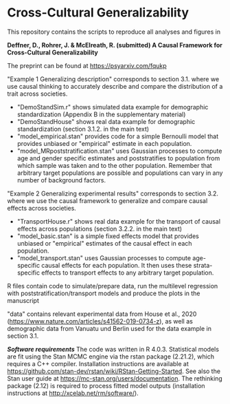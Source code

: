 # Cross-Cultural Generalizability

This repository contains the scripts to reproduce all analyses and figures in 

****Deffner, D., Rohrer, J. & McElreath, R. (submitted) A Causal Framework for Cross-Cultural Generalizability****

The preprint can be found at https://psyarxiv.com/fqukp

"Example 1 Generalizing description" corresponds to section 3.1. where we use causal thinking to accurately describe and compare the distribution of a trait across societies.

- "DemoStandSim.r" shows simulated data example for demographic standardization (Appendix B in the supplementary material)
- "DemoStandHouse" shows real data example for demographic standardization (section 3.1.2. in the main text)
- "model_empirical.stan" provides code for a simple Bernoulli model that provides unbiased or "empirical" estimate in each population. 
- "model_MRpoststratification.stan" uses Gaussian processes to compute age and gender specific estimates and poststratifies to population from which sample was taken and to the other population. Remember that arbitrary target populations are possible and populations can vary in any number of background factors.


"Example 2 Generalizing experimental results" corresponds to section 3.2. where we use the causal framework to generalize and compare causal effects across societies.

- "TransportHouse.r" shows real data example for the transport of causal effects across populations (section 3.2.2. in the main text)
- "model_basic.stan" is a simple fixed effects model that provides unbiased or "empirical" estimates of the causal effect in each population.
- "model_transport.stan" uses Gaussian processes to compute age-specific causal effects for each population. It then uses these strata-specific effects to transport effects to any arbitrary target population.

R files contain code to simulate/prepare data, run the multilevel regression with poststratification/transport models and produce the plots in the manuscript

"data" contains relevant experimental data from House et al., 2020 (https://www.nature.com/articles/s41562-019-0734-z), 
as well as demographic data from Vanuatu und Berlin used for the data example in section 3.1.

***Software requirements***
The code was written in R 4.0.3. Statistical models are fit using the Stan MCMC engine via the rstan package (2.21.2), which requires a C++ compiler. Installation        instructions are available at https://github.com/stan-dev/rstan/wiki/RStan-Getting-Started. See also the Stan user guide at https://mc-stan.org/users/documentation. The rethinking package (2.12) is required to process fitted model outputs (installation instructions at http://xcelab.net/rm/software/).
